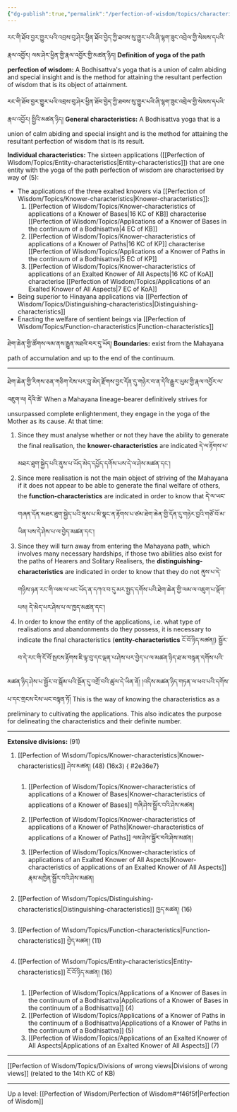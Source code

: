 ```yaml
---
{"dg-publish":true,"permalink":"/perfection-of-wisdom/topics/characteristics-to-be-known/"}
---
```


རང་གི་ཐོབ་བྱར་གྱུར་པའི་འབྲས་བུ་ཤེར་ཕྱིན་ཐོབ་བྱེད་ཀྱི་ཐབས་སུ་གྱུར་པའི་ཞི་ལྷག་ཟུང་འབྲེལ་གྱི་སེམས་དཔའི་རྣལ་འབྱོར། ལམ་ཤེར་ཕྱིན་གྱི་རྣལ་འབྱོར་གྱི་མཚན་ཉིད།
**Definition of yoga of the path perfection of wisdom:** A Bodhisattva's yoga that is a union of calm abiding and special insight and is the method for attaining the resultant perfection of wisdom that is its object of attainment.

རང་གི་ཐོབ་བྱར་གྱུར་པའི་འབྲས་བུ་ཤེར་ཕྱིན་ཐོབ་བྱེད་ཀྱི་ཐབས་སུ་གྱུར་པའི་ཞི་ལྷག་ཟུང་འབྲེལ་གྱི་སེམས་དཔའི་རྣལ་འབྱོར། སྤྱིའི་མཚན་ཉིད།
**General characteristics:** A Bodhisattva yoga that is a union of calm abiding and special insight and is the method for attaining the resultant perfection of wisdom that is its result.

**Individual characteristics:** The sixteen applications ([[Perfection of Wisdom/Topics/Entity-characteristics\|Entity-characteristics]]) that are one entity with the yoga of the path perfection of wisdom are characterised by way of (5):
- The applications of the three exalted knowers via [[Perfection of Wisdom/Topics/Knower-characteristics\|Knower-characteristics]]:
	1. [[Perfection of Wisdom/Topics/Knower-characteristics of applications of a Knower of Bases\|16 KC of KB]] characterise [[Perfection of Wisdom/Topics/Applications of a Knower of Bases in the continuum of a Bodhisattva\|4 EC of KB]]
	2. [[Perfection of Wisdom/Topics/Knower-characteristics of applications of a Knower of Paths\|16 KC of KP]] characterise [[Perfection of Wisdom/Topics/Applications of a Knower of Paths in the continuum of a Bodhisattva\|5 EC of KP]]
	3. [[Perfection of Wisdom/Topics/Knower-characteristics of applications of an Exalted Knower of All Aspects\|16 KC of KoA]] characterise [[Perfection of Wisdom/Topics/Applications of an Exalted Knower of All Aspects\|7 EC of KoA]]
- Being superior to Hinayana applications via [[Perfection of Wisdom/Topics/Distinguishing-characteristics\|Distinguishing-characteristics]]
- Enacting the welfare of sentient beings via [[Perfection of Wisdom/Topics/Function-characteristics\|Function-characteristics]]

ཐེག་ཆེན་གྱི་ཚོགས་ལམ་ནས་རྒྱུན་མཐའི་བར་དུ་ཡོད།
**Boundaries:** exist from the Mahayana path of accumulation and up to the end of the continuum.

---
ཐེག་ཆེན་གྱི་རིགས་ཅན་གཅིག་ངེས་པར་བླ་མེད་རྫོགས་བྱང་དོན་དུ་གཉེར་བ་ན་དེའི་རྒྱུར་ཡུམ་གྱི་རྣལ་འབྱོར་ལ་འཇུག་ལ། དེའི་ཚེ་
When a Mahayana lineage-bearer definitively strives for unsurpassed complete enlightenment, they engage in the yoga of the Mother as its cause. At that time:
1. Since they must analyse whether or not they have the ability to generate the final realisation, the **knower-characteristics** are indicated དེ་ལ་རྟོགས་པ་མཐར་ཐུག་སྐྱེད་པའི་ནུས་པ་ཡོད་མེད་དཔྱོད་དགོས་པས་དེ་ལ་ཤེས་མཚན་དང༌།
2. Since mere realisation is not the main object of striving of the Mahayana if it does not appear to be able to generate the final welfare of others, the **function-characteristics** are indicated in order to know that
   དེ་ལ་ཡང་གཞན་དོན་མཐར་ཐུག་སྐྱེད་པའི་ནུས་པ་མི་སྣང་ན་རྟོགས་པ་ཙམ་ཐེག་ཆེན་གྱི་དོན་དུ་གཉེར་བྱའི་གཙོ་བོ་མ་ཡིན་པས་དེ་ཤེས་པ་ལ་བྱེད་མཚན་དང༌།
3. Since they will turn away from entering the Mahayana path, which involves many necessary hardships, if those two abilities also exist for the paths of Hearers and Solitary Realisers, the **distinguishing-characteristics** are indicated in order to know that they do not
   ནུས་པ་དེ་གཉིས་ཉན་རང་གི་ལམ་ལ་ཡང་ཡོད་ན་དཀའ་བ་དུ་མར་སྤྱད་དགོས་པའི་ཐེག་ཆེན་གྱི་ལམ་ལ་འཇུག་པ་ལྡོག་པས། 
   དེ་མེད་པར་ཤེས་པ་ལ་ཁྱད་མཚན་དང༌།
4. In order to know the entity of the applications, i.e. what type of realisations and abandonments do they possess, it is necessary to indicate the final characteristics (**entity-characteristics** ངོ་བོ་ཉིད་མཚན།)
   སྦྱོར་བ་དེ་རང་གི་ངོ་བོ་སྤངས་རྟོགས་ཇི་ལྟ་བུ་དང་ལྡན་པ་ཤེས་པར་བྱེད་པ་ལ་མཚན་ཉིད་ཐ་མ་བསྟན་དགོས་པའི་

མཚན་ཉིད་ཤེས་པ་སྦྱོར་བ་སྒོམ་པའི་སྔོན་དུ་འགྲོ་བའི་ཚུལ་དེ་ཡིན་ནོ། །འདིས་མཚན་ཉིད་གཏན་ལ་ཕབ་པའི་དགོས་པ་དང་གྲངས་ངེས་ཡང་བསྟན་ཏོ།
This is the way of knowing the characteristics as a preliminary to cultivating the applications.
This also indicates the purpose for delineating the characteristics and their definite number.

---

**Extensive divisions:** (91)
1. [[Perfection of Wisdom/Topics/Knower-characteristics\|Knower-characteristics]] ཤེས་མཚན། (48) (16x3)
{ #2e36e7}

	1. [[Perfection of Wisdom/Topics/Knower-characteristics of applications of a Knower of Bases\|Knower-characteristics of applications of a Knower of Bases]] གཞི་ཤེས་སྦྱོར་བའི་ཤེས་མཚན།
	2. [[Perfection of Wisdom/Topics/Knower-characteristics of applications of a Knower of Paths\|Knower-characteristics of applications of a Knower of Paths]] ལམ་ཤེས་སྦྱོར་བའི་ཤེས་མཚན།
	3. [[Perfection of Wisdom/Topics/Knower-characteristics of applications of an Exalted Knower of All Aspects\|Knower-characteristics of applications of an Exalted Knower of All Aspects]] རྣམ་མཁྱེན་སྦྱོར་བའི་ཤེས་མཚན།
2. [[Perfection of Wisdom/Topics/Distinguishing-characteristics\|Distinguishing-characteristics]] ཁྱད་མཚན། (16)
3. [[Perfection of Wisdom/Topics/Function-characteristics\|Function-characteristics]] བྱེད་མཚན། (11)
4. [[Perfection of Wisdom/Topics/Entity-characteristics\|Entity-characteristics]] ངོ་བོ་ཉིད་མཚན། (16)
	1. [[Perfection of Wisdom/Topics/Applications of a Knower of Bases in the continuum of a Bodhisattva\|Applications of a Knower of Bases in the continuum of a Bodhisattva]] (4)
	2. [[Perfection of Wisdom/Topics/Applications of a Knower of Paths in the continuum of a Bodhisattva\|Applications of a Knower of Paths in the continuum of a Bodhisattva]] (5)
	3. [[Perfection of Wisdom/Topics/Applications of an Exalted Knower of All Aspects\|Applications of an Exalted Knower of All Aspects]] (7)

---

[[Perfection of Wisdom/Topics/Divisions of wrong views\|Divisions of wrong views]] (related to the 14th KC of KB)



---
Up a level: [[Perfection of Wisdom/Perfection of Wisdom#^f46f5f\|Perfection of Wisdom]]
